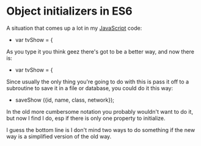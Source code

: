 # Object initializers in ES6
A situation that comes up a lot in my <a href="https://duckduckgo.com/?q=site%3Ascripting.com+javascript&t=hk&ia=web">JavaScript</a> code:
* var tvShow = {

As you type it you think geez there's got to be a better way, and now there is:
* var tvShow = {

Since usually the only thing you're going to do with this is pass it off to a subroutine to save it in a file or database, you could do it this way:
* saveShow ({id, name, class, network});

In the old more cumbersome notation you probably wouldn't want to do it, but now I find I do, esp if there is only one property to initialize. 

I guess the bottom line is I don't mind two ways to do something if the new way is a simplified version of the old way. 

